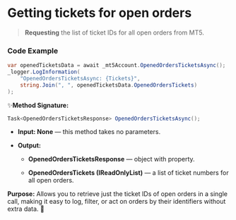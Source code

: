 # Getting tickets for open orders

> **Requesting** the list of ticket IDs for all open orders from MT5.

### Code Example

```csharp
var openedTicketsData = await _mt5Account.OpenedOrdersTicketsAsync();
_logger.LogInformation(
    "OpenedOrdersTicketsAsync: {Tickets}",
    string.Join(", ", openedTicketsData.OpenedOrdersTickets)
);
```
✨**Method Signature:** 
```csharp
Task<OpenedOrdersTicketsResponse> OpenedOrdersTicketsAsync();
```

* **Input: None** — this method takes no parameters.

* **Output:** 
    * **OpenedOrdersTicketsResponse** — object with property.

    * **OpenedOrdersTickets (IReadOnlyList<long>)** — a list of ticket numbers for all open orders.

**Purpose:**
Allows you to retrieve just the ticket IDs of open orders in a single call, making it easy to log, filter, or act on orders by their identifiers without extra data. 🚀



